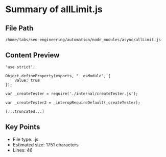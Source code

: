 # Summary of allLimit.js
  
## File Path
`/home/tabs/seo-engineering/automation/node_modules/async/allLimit.js`

## Content Preview
```
'use strict';

Object.defineProperty(exports, "__esModule", {
    value: true
});

var _createTester = require('./internal/createTester.js');

var _createTester2 = _interopRequireDefault(_createTester);

[...truncated...]
```

## Key Points
- File type: .js
- Estimated size: 1751 characters
- Lines: 46
